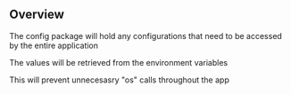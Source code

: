 ## Overview
The config package will hold any configurations that need to be accessed by the entire application

The values will be retrieved from the environment variables

This will prevent unnecesasry "os" calls throughout the app

